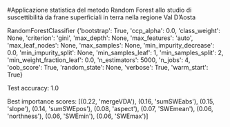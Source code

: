 #Applicazione statistica del metodo Random Forest allo studio di suscettibilità da frane superficiali in terra nella regione Val D’Aosta

RandomForestClassifier {'bootstrap': True, 'ccp_alpha': 0.0, 'class_weight': None, 'criterion': 'gini', 
                      'max_depth': None, 'max_features': 'auto', 'max_leaf_nodes': None, 'max_samples': None, 
                      'min_impurity_decrease': 0.0, 'min_impurity_split': None, 'min_samples_leaf': 1, 
                      'min_samples_split': 2, 'min_weight_fraction_leaf': 0.0, 'n_estimators': 5000, 
                      'n_jobs': 4, 'oob_score': True, 'random_state': None, 'verbose': True, 'warm_start': True}

Test accuracy:
1.0 

Best importance scores:
[(0.22, 'mergeVDA'),
(0.16, 'sumSWEabs'),
(0.15, 'slope'),
(0.14, 'sumSWEpos'),
(0.08, 'aspect'),
(0.07, 'SWEmean'),
(0.06, 'northness'),
(0.06, 'SWEmin'),
(0.06, 'SWEmax')]
